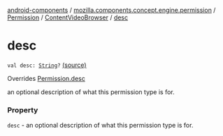 [android-components](../../../index.md) / [mozilla.components.concept.engine.permission](../../index.md) / [Permission](../index.md) / [ContentVideoBrowser](index.md) / [desc](./desc.md)

# desc

`val desc: `[`String`](https://kotlinlang.org/api/latest/jvm/stdlib/kotlin/-string/index.html)`?` [(source)](https://github.com/mozilla-mobile/android-components/blob/master/components/concept/engine/src/main/java/mozilla/components/concept/engine/permission/PermissionRequest.kt#L84)

Overrides [Permission.desc](../desc.md)

an optional description of what this permission type is for.

### Property

`desc` - an optional description of what this permission type is for.